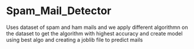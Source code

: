# Spam_Mail_Detector
Uses dataset of spam and ham mails and we apply different algorithmn on the dataset to get the algorithm with highest accuracy and create model using best algo and creating a joblib file to predict mails
